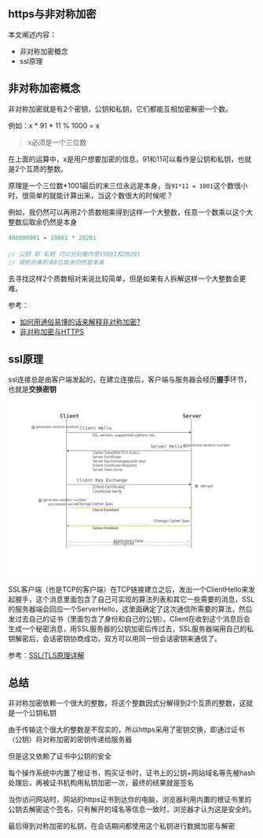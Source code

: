## https与非对称加密

本文阐述内容：

- 非对称加密概念
- ssl原理

## 非对称加密概念

非对称加密就是有2个密钥，公钥和私钥，它们都能互相加密解密一个数。

例如：x * 91 * 11 % 1000 = x
> x必须是一个三位数

在上面的运算中，x是用户想要加密的信息，91和11可以看作是公钥和私钥，也就是2个互质的整数。

原理是一个三位数*1001最后的末三位永远是本身，当`91*11 = 1001`这个数很小时，很简单的就能计算出来，当这个数很大的时候呢？

例如，我仍然可以再用2个质数相乘得到这样一个大整数，任意一个数乘以这个大整数后取余仍然是本身
```js
400000001 = 19801 * 20201

// 公钥 和 私钥 可以分别看作是19801和20201
// 得到的乘积末8位取余仍然是本身
```

去寻找这样2个质数相对来说比较简单，但是如果有人拆解这样一个大整数会更难。

参考：

- [如何用通俗易懂的话来解释非对称加密?](https://www.zhihu.com/question/33645891)
- [非对称加密与HTTPS](https://zhuanlan.zhihu.com/p/37738632)

## ssl原理

ssl连接总是由客户端发起的，在建立连接后，客户端与服务器会经历**握手**环节，也就是**交换密钥**

![1](../images/tls-ssl.svg)

SSL客户端（也是TCP的客户端）在TCP链接建立之后，发出一个ClientHello来发起握手，这个消息里面包含了自己可实现的算法列表和其它一些需要的消息，SSL的服务器端会回应一个ServerHello，这里面确定了这次通信所需要的算法，然后发过去自己的证书（里面包含了身份和自己的公钥）。Client在收到这个消息后会生成一个秘密消息，用SSL服务器的公钥加密后传过去，SSL服务器端用自己的私钥解密后，会话密钥协商成功，双方可以用同一份会话密钥来通信了。

参考：[SSL/TLS原理详解](https://segmentfault.com/a/1190000002554673)

## 总结

非对称加密依赖一个很大的整数，将这个整数因式分解得到2个互质的整数，这就是一个公钥私钥

由于传输这个很大的整数是不现实的，所以https采用了密钥交换，即通过证书（公钥）将对称加密的密钥传递给服务器

但是这又依赖了证书中公钥的安全

每个操作系统中内置了根证书，购买证书时，证书上的公钥+网站域名等先被hash处理后，再被证书机构用私钥加密一次，最终的结果就是签名

当你访问网站时，网站的https证书到达你的电脑，浏览器利用内置的根证书里的公钥去解密这个签名，只有解开的域名等信息一致时，浏览器才认为这是安全的。

最后得到对称加密的私钥，在会话期间都使用这个私钥进行数据加密与解密


